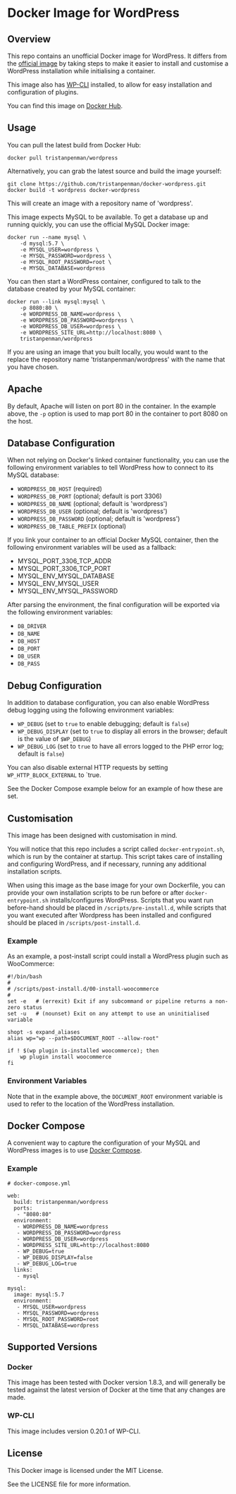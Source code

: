 # Docker Image for WordPress #

## Overview ##

This repo contains an unofficial Docker image for WordPress. It differs from the [official image](https://hub.docker.com/_/wordpress/) by taking steps to make it easier to install and customise a WordPress installation while initialising a container.

This image also has [WP-CLI](http://wp-cli.org/) installed, to allow for easy installation and configuration of plugins.

You can find this image on [Docker Hub](https://hub.docker.com/r/tristanpenman/wordpress/).

## Usage ##

You can pull the latest build from Docker Hub:

    docker pull tristanpenman/wordpress

Alternatively, you can grab the latest source and build the image yourself:

    git clone https://github.com/tristanpenman/docker-wordpress.git
    docker build -t wordpress docker-wordpress

This will create an image with a repository name of 'wordpress'.

This image expects MySQL to be available. To get a database up and running quickly, you can use the official MySQL Docker image:

    docker run --name mysql \
        -d mysql:5.7 \
        -e MYSQL_USER=wordpress \
        -e MYSQL_PASSWORD=wordpress \
        -e MYSQL_ROOT_PASSWORD=root \
        -e MYSQL_DATABASE=wordpress

You can then start a WordPress container, configured to talk to the database created by your MySQL container:

    docker run --link mysql:mysql \
        -p 8080:80 \
        -e WORDPRESS_DB_NAME=wordpress \
        -e WORDPRESS_DB_PASSWORD=wordpress \
        -e WORDPRESS_DB_USER=wordpress \
        -e WORDPRESS_SITE_URL=http://localhost:8080 \
        tristanpenman/wordpress

If you are using an image that you built locally, you would want to the replace the repository name 'tristanpenman/wordpress' with the name that you have chosen.

## Apache ##

By default, Apache will listen on port 80 in the container. In the example above, the `-p` option is used to map port 80 in the container to port 8080 on the host.

## Database Configuration ##

When not relying on Docker's linked container functionality, you can use the following environment variables to tell WordPress how to connect to its MySQL database:

 * `WORDPRESS_DB_HOST` (required)
 * `WORDPRESS_DB_PORT` (optional; default is port 3306)
 * `WORDPRESS_DB_NAME` (optional; default is 'wordpress')
 * `WORDPRESS_DB_USER` (optional; default is 'wordpress')
 * `WORDPRESS_DB_PASSWORD` (optional; default is 'wordpress')
 * `WORDPRESS_DB_TABLE_PREFIX` (optional)

If you link your container to an official Docker MySQL container, then the following environment variables will be used as a fallback:

 * MYSQL_PORT_3306_TCP_ADDR
 * MYSQL_PORT_3306_TCP_PORT
 * MYSQL_ENV_MYSQL_DATABASE
 * MYSQL_ENV_MYSQL_USER
 * MYSQL_ENV_MYSQL_PASSWORD

After parsing the environment, the final configuration will be exported via the following environment variables:

 * `DB_DRIVER`
 * `DB_NAME`
 * `DB_HOST`
 * `DB_PORT`
 * `DB_USER`
 * `DB_PASS`

## Debug Configuration ##

In addition to database configuration, you can also enable WordPress debug logging using the following environment variables:

 * `WP_DEBUG` (set to `true` to enable debugging; default is `false`)
 * `WP_DEBUG_DISPLAY` (set to `true` to display all errors in the browser; default is the value of `$WP_DEBUG`)
 * `WP_DEBUG_LOG` (set to `true` to have all errors logged to the PHP error log; default is `false`)

You can also disable external HTTP requests by setting `WP_HTTP_BLOCK_EXTERNAL` to `true.

See the Docker Compose example below for an example of how these are set.

## Customisation ##

This image has been designed with customisation in mind.

You will notice that this repo includes a script called `docker-entrypoint.sh`, which is run by the container at startup. This script takes care of installing and configuring WordPress, and if necessary, running any additional installation scripts.

When using this image as the base image for your own Dockerfile, you can provide your own installation scripts to be run before or after `docker-entrypoint.sh` installs/configures WordPress. Scripts that you want run before-hand should be placed in `/scripts/pre-install.d`, while scripts that you want executed after Wordpress has been installed and configured should be placed in `/scripts/post-install.d`.

### Example ###

As an example, a post-install script could install a WordPress plugin such as WooCommerce:

    #!/bin/bash
    #
    # /scripts/post-install.d/00-install-woocommerce
    #
    set -e   # (errexit) Exit if any subcommand or pipeline returns a non-zero status
    set -u   # (nounset) Exit on any attempt to use an uninitialised variable

    shopt -s expand_aliases
    alias wp="wp --path=$DOCUMENT_ROOT --allow-root"

    if ! $(wp plugin is-installed woocommerce); then
        wp plugin install woocommerce
    fi

### Environment Variables ###

Note that in the example above, the `DOCUMENT_ROOT` environment variable is used to refer to the location of the WordPress installation.

## Docker Compose ##

A convenient way to capture the configuration of your MySQL and WordPress images is to use [Docker Compose](https://docs.docker.com/compose/).

### Example ###

    # docker-compose.yml

    web:
      build: tristanpenman/wordpress
      ports: 
       - "8080:80"
      environment:
       - WORDPRESS_DB_NAME=wordpress
       - WORDPRESS_DB_PASSWORD=wordpress
       - WORDPRESS_DB_USER=wordpress
       - WORDPRESS_SITE_URL=http://localhost:8080
       - WP_DEBUG=true
       - WP_DEBUG_DISPLAY=false
       - WP_DEBUG_LOG=true
      links:
       - mysql

    mysql:
      image: mysql:5.7
      environment:
       - MYSQL_USER=wordpress
       - MYSQL_PASSWORD=wordpress
       - MYSQL_ROOT_PASSWORD=root
       - MYSQL_DATABASE=wordpress

## Supported Versions ##

### Docker ###

This image has been tested with Docker version 1.8.3, and will generally be tested against the latest version of Docker at the time that any changes are made.

### WP-CLI ###

This image includes version 0.20.1 of WP-CLI.

## License ##

This Docker image is licensed under the MIT License.

See the LICENSE file for more information.
